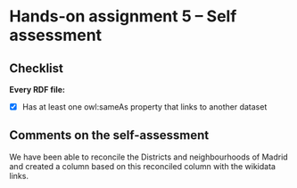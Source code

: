 # Hands-on assignment 5 – Self assessment

## Checklist

**Every RDF file:**

- [X] Has at least one owl:sameAs property that links to another dataset

## Comments on the self-assessment
We have been able to reconcile the Districts and neighbourhoods of Madrid and created a column based on this reconciled column with the wikidata links.
